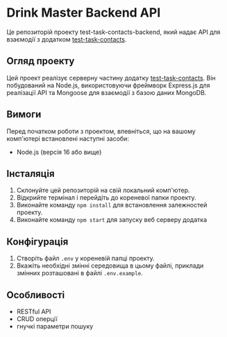 # Drink Master Backend API

Це репозиторій проекту test-task-contacts-backend, який надає API для взаємодії з додатком [test-task-contacts](https://github.com/DianaKryzhanivska/test-task-contacts).

## Огляд проекту

Цей проект реалізує серверну частину додатку [test-task-contacts](https://github.com/DianaKryzhanivska/test-task-contacts). Він побудований на Node.js, використовуючи фреймворк Express.js для реалізації API та Mongoose для взаємодії з базою даних MongoDB.

## Вимоги

Перед початком роботи з проектом, впевніться, що на вашому комп'ютері встановлені наступні засоби:

- Node.js (версія 16 або вище)

## Інсталяція

1. Склонуйте цей репозиторій на свій локальний комп'ютер.
2. Відкрийте термінал і перейдіть до кореневої папки проекту.
3. Виконайте команду `npm install` для встановлення залежностей проекту.
4. Виконайте команду `npm start` для запуску веб серверу додатка

## Конфігурація

1. Створіть файл `.env` у кореневій папці проекту.
2. Вкажіть необхідні змінні середовища в цьому файлі, приклади змінних розташовані в файлі `.env.example`.

## Особливості

- RESTful API
- CRUD оперції
- гнучкі параметри пошуку
